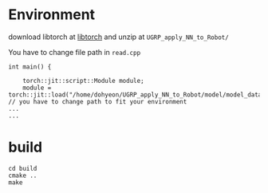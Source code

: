 # Environment
download libtorch at [libtorch](https://download.pytorch.org/libtorch/cpu/libtorch-cxx11-abi-shared-with-deps-2.3.1%2Bcpu.zip)
and unzip at ```UGRP_apply_NN_to_Robot/```

You have to change file path in ```read.cpp```
```
int main() {
    
    torch::jit::script::Module module;
    module = torch::jit::load("/home/dohyeon/UGRP_apply_NN_to_Robot/model/model_dataset4.pt"); // you have to change path to fit your environment
...
...
```

# build
```
cd build
cmake ..
make
```
